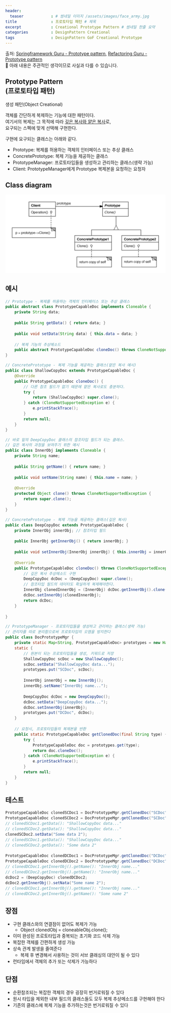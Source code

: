 ```yaml
---
header:
  teaser            : # 썸네일 이미지 /assets/images/face_army.jpg
title               : 프로토타입 패턴 # 제목
excerpt             : Creational Prototype Pattern # 썸네일 한줄 요약
categories          : DesignPattern Creational
tags                : DesignPattern GoF Creational Prototype
---
```


출처: [Springframework Guru - Prototype pattern](https://springframework.guru/gang-of-four-design-patterns/prototype-pattern/), [Refactoring Guru - Prototype pattern](https://refactoring.guru/design-patterns/prototype)  
🚫 아래 내용은 주관적인 생각이므로 사실과 다를 수 있습니다.

## Prototype Pattern<br>(프로토타입 패턴)

생성 패턴(Object Creational)

객체를 간단하게 복제하는 기능에 대한 패턴이다.  
여기서의 복제는 그 목적에 따라 [깊은 복사와 얕은 복사](../../../basic/shallow_copy_and_deep_copy/)로,  
요구되는 스펙에 맞게 선택해 구현한다.  

구현에 요구되는 클래스는 아래와 같다.  

- Prototype: 복제를 허용하는 객체의 인터페이스 또는 추상 클래스
- ConcretePrototype: 복제 기능을 제공하는 클래스
- PrototypeManager: 프로토타입들을 생성하고 관리하는 클래스(생략 가능)
- Client: PrototypeManager에게 Prototype 복제본을 요청하는 요청자

## Class diagram

<img src="/assets/images/posts/2022-06-10-prototype/diagram.png" alt="클래스_다이어그램">

## 예시

```java
// Prototype - 복제를 허용하는 객체의 인터페이스 또는 추상 클래스
public abstract class PrototypeCapableDoc implements Cloneable {
    private String data;

    public String getData() { return data; }

    public void setData(String data) { this.data = data; }

    // 복제 기능의 추상메소드
    public abstract PrototypeCapableDoc cloneDoc() throws CloneNotSupportedException;
}
```

```java
// ConcretePrototype - 복제 기능을 제공하는 클래스(얕은 복사 예시)
public class ShallowCopyDoc extends PrototypeCapableDoc {
    @Override
    public PrototypeCapableDoc cloneDoc() {
        // 다른 참조 필드가 없기 때문에 얕은 복사로도 충분하다.
        try {
            return (ShallowCopyDoc) super.clone();
        } catch (CloneNotSupportedException e) {
            e.printStackTrace();
        }
        return null;
    }
}
```

```java
// 바로 밑의 DeepCopyDoc 클래스의 참조타입 필드가 되는 클래스.
// 깊은 복사의 과정을 보여주기 위한 예시
public class InnerObj implements Cloneable {
    private String name;
    
    public String getName() { return name; }
    
    public void setName(String name) { this.name = name; }
    
    @Override
    protected Object clone() throws CloneNotSupportedException {
        return super.clone();
    }
}
```

```java
// ConcretePrototype - 복제 기능을 제공하는 클래스(깊은 복사)
public class DeepCopyDoc extends PrototypeCapableDoc {
    private InnerObj innerObj; // 참조타입 필드
    
    public InnerObj getInnerObj() { return innerObj; }

    public void setInnerObj(InnerObj innerObj) { this.innerObj = innerObj; }

    @Override
    public PrototypeCapableDoc cloneDoc() throws CloneNotSupportedException {
        // 깊은 복사 추상메소드 구현
        DeepCopyDoc dcDoc = (DeepCopyDoc) super.clone();
        // 참조타입 필드의 데이터도 확실하게 복제해야한다.
        InnerObj clonedInnerObj = (InnerObj) dcDoc.getInnerObj().clone();
        dcDoc.setInnerObj(clonedInnerObj);
        return dcDoc;
    }

}
```

```java
// PrototypeManager - 프로토타입들을 생성하고 관리하는 클래스(생략 가능)
// 관리자를 따로 분리함으로써 프로토타입의 오염을 방지한다
public class DocPrototypeMgr {
    private static Map<String, PrototypeCapableDoc> prototypes = new HashMap<String, PrototypeCapableDoc>();
    static {
        // 원본이 되는 프로토타입들을 생성, 키워드로 저장
        ShallowCopyDoc scDoc = new ShallowCopyDoc();
        scDoc.setData("ShallowCopyDoc data...");
        prototypes.put("SCDoc", scDoc);

        InnerObj innerObj = new InnerObj();
        innerObj.setName("InnerObj name...");

        DeepCopyDoc dcDoc = new DeepCopyDoc();
        dcDoc.setData("DeepCopyDoc data...");
        dcDoc.setInnerObj(innerObj);
        prototypes.put("DCDoc", dcDoc);
    }

    // 요청시, 프로토타입들의 복제본을 반환
    public static PrototypeCapableDoc getClonedDoc(final String type) {
        try {
            PrototypeCapableDoc doc = prototypes.get(type);
            return doc.cloneDoc();
        } catch (CloneNotSupportedException e) {
            e.printStackTrace();
        }
        return null;
    }
}
```

## 테스트

```java
PrototypeCapableDoc clonedSCDoc1 = DocPrototypeMgr.getClonedDoc("SCDoc");
PrototypeCapableDoc clonedSCDoc2 = DocPrototypeMgr.getClonedDoc("SCDoc");
// clonedSCDoc1.getData(): "ShallowCopyDoc data..."
// clonedSCDoc2.getData(): "ShallowCopyDoc data..."
clonedSCDoc2.setData("Some data 2");
// clonedSCDoc1.getData(): "ShallowCopyDoc data..."
// clonedSCDoc2.getData(): "Some data 2"

PrototypeCapableDoc clonedDCDoc1 = DocPrototypeMgr.getClonedDoc("DCDoc");
PrototypeCapableDoc clonedDCDoc2 = DocPrototypeMgr.getClonedDoc("DCDoc");
// clonedDCDoc1.getInnerObj().getName(): "InnerObj name..."
// clonedDCDoc2.getInnerObj().getName(): "InnerObj name..."
dcDoc2 = (DeepCopyDoc) clonedDCDoc2;
dcDoc2.getInnerObj().setNata("Some name 2");
// clonedDCDoc1.getInnerObj().getName(): "InnerObj name..."
// clonedDCDoc2.getInnerObj().getName(): "Some name 2"
```

## 장점

- 구현 클래스와의 연결점이 없어도 복제가 가능
  - Object clonedObj = cloneableObj.clone();
- 이미 완성된 프로토타입과 중복되는 초기화 코드 삭제 가능
- 복잡한 객체를 간편하게 생성 가능
- 상속 관계 발생을 줄여준다
  - 복제 후 변경해서 사용하는 것이 서브 클래싱의 대안이 될 수 있다
- 런타임에서 객체의 추가 또는 삭제가 가능하다

## 단점

- 순환참조되는 복잡한 객체의 경우 굉장히 번거로워질 수 있다
- 원시 타입을 제외한 내부 필드의 클래스들도 모두 복제 추상메소드를 구현해야 한다
- 기존의 클래스에 복제 기능을 추가하는것은 번거로워질 수 있다
